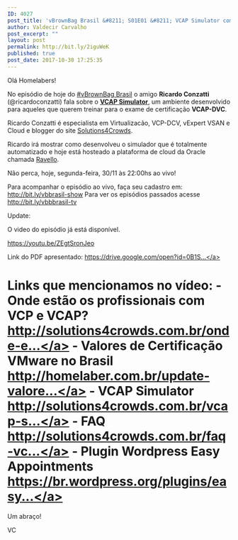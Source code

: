 ```yaml
---
ID: 4027
post_title: 'vBrownBag Brasil &#8211; S01E01 &#8211; VCAP Simulator com Ricardo Conzatti'
author: Valdecir Carvalho
post_excerpt: ""
layout: post
permalink: http://bit.ly/2iguWeK
published: true
post_date: 2017-10-30 17:25:35
---
```

Olá Homelabers!

No episódio de hoje do <a href="http://homelaber.com.br/category/vbrownbag-brasil/" target="_blank" rel="noopener">#vBrownBag Brasil</a> o amigo <strong>Ricardo Conzatti</strong> (@ricardoconzatti) fala sobre o <a href="http://solutions4crowds.com.br/vcap-simulator/" target="_blank" rel="noopener"><strong>VCAP Simulator</strong></a>, um ambiente desenvolvido para aqueles que querem treinar para o exame de certificação <strong>VCAP-DVC</strong>.

Ricardo Conzatti é especialista em Virtualizacão, VCP-DCV, vExpert VSAN e Cloud e blogger do site <a href="http://www.Solutions4Crowds.com.br" target="_blank" rel="noopener">Solutions4Crowds</a>.

Ricardo irá mostrar como desenvolveu o simulador que é totalmente automatizado e hoje está hosteado a plataforma de cloud da Oracle chamada <a href="https://cloud.ravellosystems.com" target="_blank" rel="noopener">Ravello</a>.

Não perca, hoje, segunda-feira, 30/11 às 22:00hs ao vivo!

Para acompanhar o episódio ao vivo, faça seu cadastro em: <a href="http://bit.ly/vbbrasil-show" target="_blank" rel="noopener">http://bit.ly/vbbrasil-show</a>
Para ver os episódios passados acesse <a href="http://bit.ly/vbbbrasil-tv" target="_blank" rel="noopener">http://bit.ly/vbbbrasil-tv</a>

Update:

O video do episódio já está disponível.

https://youtu.be/ZEgtSronJeo

Link do PDF apresentado: <a class="yt-simple-endpoint style-scope yt-formatted-string" href="https://www.youtube.com/redirect?redir_token=e8fO2maQaHcQ1FJPm0cwaFkQB998MTUwOTU3MDk4MUAxNTA5NDg0NTgx&amp;event=video_description&amp;v=ZEgtSronJeo&amp;q=https%3A%2F%2Fdrive.google.com%2Fopen%3Fid%3D0B1SFDjcLxnKjTHJ2bjRhR0xXSGM">https://drive.google.com/open?id=0B1S...</a>

# Links que mencionamos no vídeo: - Onde estão os profissionais com VCP e VCAP? <a class="yt-simple-endpoint style-scope yt-formatted-string" href="https://www.youtube.com/redirect?redir_token=e8fO2maQaHcQ1FJPm0cwaFkQB998MTUwOTU3MDk4MUAxNTA5NDg0NTgx&amp;event=video_description&amp;v=ZEgtSronJeo&amp;q=http%3A%2F%2Fsolutions4crowds.com.br%2Fonde-estao-os-profissionais-com-vcp-e-vcap">http://solutions4crowds.com.br/onde-e...</a> - Valores de Certificação VMware no Brasil <a class="yt-simple-endpoint style-scope yt-formatted-string" href="https://www.youtube.com/redirect?redir_token=e8fO2maQaHcQ1FJPm0cwaFkQB998MTUwOTU3MDk4MUAxNTA5NDg0NTgx&amp;event=video_description&amp;v=ZEgtSronJeo&amp;q=http%3A%2F%2Fhomelaber.com.br%2Fupdate-valores-de-certificacao-vmware-no-brasil">http://homelaber.com.br/update-valore...</a> - VCAP Simulator <a class="yt-simple-endpoint style-scope yt-formatted-string" href="https://www.youtube.com/redirect?redir_token=e8fO2maQaHcQ1FJPm0cwaFkQB998MTUwOTU3MDk4MUAxNTA5NDg0NTgx&amp;event=video_description&amp;v=ZEgtSronJeo&amp;q=http%3A%2F%2Fsolutions4crowds.com.br%2Fvcap-simulator">http://solutions4crowds.com.br/vcap-s...</a> - FAQ <a class="yt-simple-endpoint style-scope yt-formatted-string" href="https://www.youtube.com/redirect?redir_token=e8fO2maQaHcQ1FJPm0cwaFkQB998MTUwOTU3MDk4MUAxNTA5NDg0NTgx&amp;event=video_description&amp;v=ZEgtSronJeo&amp;q=http%3A%2F%2Fsolutions4crowds.com.br%2Ffaq-vcap-simulator">http://solutions4crowds.com.br/faq-vc...</a> - Plugin Wordpress Easy Appointments <a class="yt-simple-endpoint style-scope yt-formatted-string" href="https://www.youtube.com/redirect?redir_token=e8fO2maQaHcQ1FJPm0cwaFkQB998MTUwOTU3MDk4MUAxNTA5NDg0NTgx&amp;event=video_description&amp;v=ZEgtSronJeo&amp;q=https%3A%2F%2Fbr.wordpress.org%2Fplugins%2Feasy-appointments">https://br.wordpress.org/plugins/easy...</a>

Um abraço!

VC
